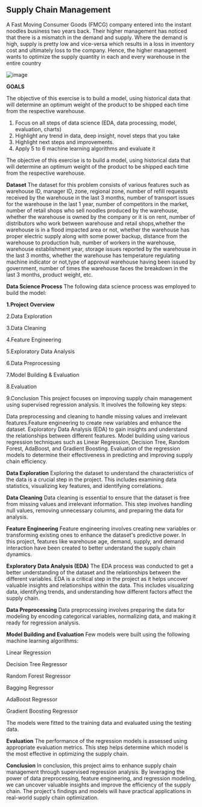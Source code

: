 Supply Chain Management
-------------------------------------------------------------------------------------
A Fast Moving Consumer Goods (FMCG) company entered into the instant noodles business two
years back. Their higher management has noticed that there is a mismatch in the demand and
supply. Where the demand is high, supply is pretty low and vice-versa which results in a loss in
inventory cost and ultimately loss to the company. Hence, the higher management wants to
optimize the supply quantity in each and every warehouse in the entire country

![image](https://github.com/Athira2103/Capstone-Project/assets/31879762/f6b69d53-aaeb-4a46-8d5b-ef0808b6fc95)

**GOALS**

The objective of this exercise is to build a model, using historical data that will determine an
optimum weight of the product to be shipped each time from the respective warehouse.
1. Focus on all steps of data science (EDA, data processing, model, evaluation, charts)
2. Highlight any trend in data, deep insight, novel steps that you take
3. Highlight next steps and improvements.
4. Apply 5 to 6 machine learning algorithms and evaluate it 

The objective of this exercise is to build a model, using historical data that will determine an optimum weight of the product to be shipped each time from the respective warehouse.

**Dataset**
The dataset for this problem consists of various features such as warehouse ID, manager ID, zone, regional zone, number of refill requests received by the warehouse in the last 3 months, number of transport issues for the warehouse in the last 1 year, number of competitors in the market, number of retail shops who sell noodles produced by the warehouse, whether the warehouse is owned by the company or it is on rent, number of distributors who work between warehouse and retail shops,whether the warehouse is in a flood impacted area or not, whether the warehouse has proper electric supply along with some power backup, distance from the warehouse to production hub, number of workers in the warehouse, warehouse establishment year, storage issues reported by the warehouse in the last 3 months, whether the warehouse has temperature regulating machine indicator or not,type of approval warehouse having been issued by government, number of times the warehouse faces the breakdown in the last 3 months, product weight, etc.

**Data Science Process**
The following data science process was employed to build the model:

**1.Project Overview**

2.Data Exploration

3.Data Cleaning

4.Feature Engineering

5.Exploratory Data Analysis

6.Data Preprocessing

7.Model Building & Evaluation

8.Evaluation

9.Conclusion
This project focuses on improving supply chain management using supervised regression analysis. It involves the following key steps:

Data preprocessing and cleaning to handle missing values and irrelevant features.Feature engineering to create new variables and enhance the dataset. Exploratory Data Analysis (EDA) to gain insights and understand the relationships between different features. Model building using various regression techniques such as Linear Regression, Decision Tree, Random Forest, AdaBoost, and Gradient Boosting. Evaluation of the regression models to determine their effectiveness in predicting and improving supply chain efficiency.

**Data Exploration**
Exploring the dataset to understand the characteristics of the data is a crucial step in the project. This includes examining data statistics, visualizing key features, and identifying correlations.

**Data Cleaning**
Data cleaning is essential to ensure that the dataset is free from missing values and irrelevant information. This step involves handling null values, removing unnecessary columns, and preparing the data for analysis.

**Feature Engineering**
Feature engineering involves creating new variables or transforming existing ones to enhance the dataset's predictive power. In this project, features like warehouse age, demand, supply, and demand interaction have been created to better understand the supply chain dynamics.

**Exploratory Data Analysis (EDA)**
The EDA process was conducted to get a better understanding of the dataset and the relationships between the different variables. EDA is a critical step in the project as it helps uncover valuable insights and relationships within the data. This includes visualizing data, identifying trends, and understanding how different factors affect the supply chain.

**Data Preprocessing**
Data preprocessing involves preparing the data for modeling by encoding categorical variables, normalizing data, and making it ready for regression analysis.

**Model Building and Evaluation**
Few models were built using the following machine learning algorithms:

Linear Regression

Decision Tree Regressor

Random Forest Regressor

Bagging Regressor

AdaBoost Regressor

Gradient Boosting Regressor

The models were fitted to the training data and evaluated using the testing data.

**Evaluation**
The performance of the regression models is assessed using appropriate evaluation metrics. This step helps determine which model is the most effective in optimizing the supply chain.

**Conclusion**
In conclusion, this project aims to enhance supply chain management through supervised regression analysis. By leveraging the power of data preprocessing, feature engineering, and regression modeling, we can uncover valuable insights and improve the efficiency of the supply chain. The project's findings and models will have practical applications in real-world supply chain optimization.
